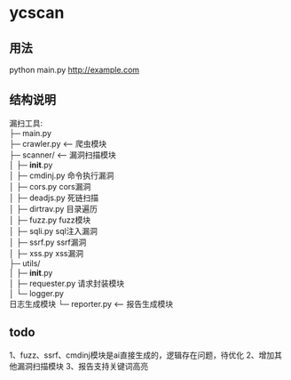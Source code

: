 # ycscan
## 用法
python main.py http://example.com

## 结构说明
漏扫工具:
</br>
├─ main.py</br>
├─ crawler.py    <-- 爬虫模块</br>
├─ scanner/   <-- 漏洞扫描模块</br>
│   ├─ __init__.py</br>
│   ├─ cmdinj.py   命令执行漏洞</br>
│   ├─ cors.py    cors漏洞</br>
│   ├─ deadjs.py   死链扫描</br>
│   ├─ dirtrav.py   目录遍历</br>
│   ├─ fuzz.py   fuzz模块</br>
│   ├─ sqli.py    sql注入漏洞</br>
│   ├─ ssrf.py   ssrf漏洞</br>
│   ├─ xss.py      xss漏洞</br>
├─ utils/</br>
│   ├─ __init__.py</br>
│   ├─ requester.py  请求封装模块</br>
│   └─ logger.py </br>  日志生成模块
└─ reporter.py    <-- 报告生成模块</br>



## todo
1、fuzz、ssrf、cmdinj模块是ai直接生成的，逻辑存在问题，待优化
2、增加其他漏洞扫描模块
3、报告支持关键词高亮
